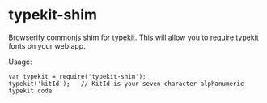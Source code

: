 typekit-shim
============

Browserify commonjs shim for typekit.  This will allow you to require typekit fonts on your web app.

Usage:

```
var typekit = require('typekit-shim');
typekit('kitId');   // KitId is your seven-character alphanumeric typekit code

```
